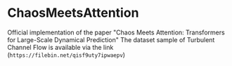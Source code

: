 # ChaosMeetsAttention
Official implementation of the paper  "Chaos Meets Attention: Transformers for Large-Scale Dynamical Prediction"
The dataset sample of Turbulent Channel Flow is available via the link (`https://filebin.net/qisf9uty7ipwaepv`)
